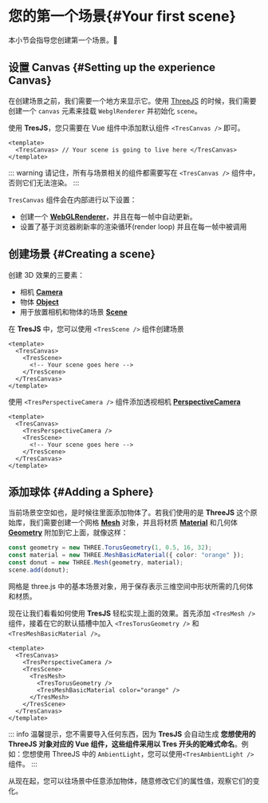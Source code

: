 # 您的第一个场景{#Your first scene}

本小节会指导您创建第一个场景。🍩

## 设置 Canvas {#Setting up the experience Canvas}

在创建场景之前，我们需要一个地方来显示它。使用 [ThreeJS](https://threejs.org/docs/index.html#manual/en/introduction/Creating-a-scene) 的时候，我们需要创建一个 `canvas` 元素来挂载 `WebglRenderer` 并初始化 `scene`。

使用 **TresJS**，您只需要在 Vue 组件中添加默认组件 `<TresCanvas />` 即可。

```vue
<template>
  <TresCanvas> // Your scene is going to live here </TresCanvas>
</template>
```

::: warning
请记住，所有与场景相关的组件都需要写在 `<TresCanvas />` 组件中，否则它们无法渲染。
:::

`TresCanvas` 组件会在内部进行以下设置：

- 创建一个 [**WebGLRenderer**](https://threejs.org/docs/index.html?q=webglrend#api/en/renderers/WebGLRenderer)，并且在每一帧中自动更新。
- 设置了基于浏览器刷新率的渲染循环(render loop) 并且在每一帧中被调用

## 创建场景 {#Creating a scene}

创建 3D 效果的三要素：

- 相机 [**Camera**](https://threejs.org/docs/index.html?q=camera#api/en/cameras/Camera)
- 物体 [**Object**](https://threejs.org/docs/index.html?q=object#api/en/core/Object3D)
- 用于放置相机和物体的场景 [**Scene**](https://threejs.org/docs/index.html?q=scene#api/en/scenes/Scene)

在 **TresJS** 中，您可以使用 `<TresScene />` 组件创建场景

```vue
<template>
  <TresCanvas>
    <TresScene>
      <!-- Your scene goes here -->
    </TresScene>
  </TresCanvas>
</template>
```

使用 `<TresPerspectiveCamera />` 组件添加透视相机 [**PerspectiveCamera**](https://threejs.org/docs/index.html?q=perspectivecamera#api/en/cameras/PerspectiveCamera)

```vue
<template>
  <TresCanvas>
    <TresPerspectiveCamera />
    <TresScene>
      <!-- Your scene goes here -->
    </TresScene>
  </TresCanvas>
</template>
```

## 添加球体 {#Adding a Sphere}

当前场景空空如也，是时候往里面添加物体了。若我们使用的是 **ThreeJS** 这个原始库，我们需要创建一个网格 [**Mesh**](https://threejs.org/docs/index.html?q=mesh#api/en/objects/Mesh) 对象，并且将材质 [**Material**](https://threejs.org/docs/index.html?q=material#api/en/materials/Material) 和几何体 [**Geometry**](https://threejs.org/docs/index.html?q=geometry#api/en/core/BufferGeometry) 附加到它上面，就像这样：

```ts
const geometry = new THREE.TorusGeometry(1, 0.5, 16, 32);
const material = new THREE.MeshBasicMaterial({ color: "orange" });
const donut = new THREE.Mesh(geometry, material);
scene.add(donut);
```

网格是 three.js 中的基本场景对象，用于保存表示三维空间中形状所需的几何体和材质。

现在让我们看看如何使用 **TresJS** 轻松实现上面的效果。首先添加 `<TresMesh />` 组件，接着在它的默认插槽中加入 `<TresTorusGeometry />` 和 `<TresMeshBasicMaterial />`。

```vue
<template>
  <TresCanvas>
    <TresPerspectiveCamera />
    <TresScene>
      <TresMesh>
        <TresTorusGeometry />
        <TresMeshBasicMaterial color="orange" />
      </TresMesh>
    </TresScene>
  </TresCanvas>
</template>
```

::: info
温馨提示，您不需要导入任何东西，因为 **TresJS** 会自动生成 **您想使用的 ThreeJS 对象对应的 Vue 组件，这些组件采用以 Tres 开头的驼峰式命名**。例如：您想使用 ThreeJS 中的 `AmbientLight`，您可以使用`<TresAmbientLight />` 组件。
:::

<FirstScene />

从现在起，您可以往场景中任意添加物体，随意修改它们的属性值，观察它们的变化。
